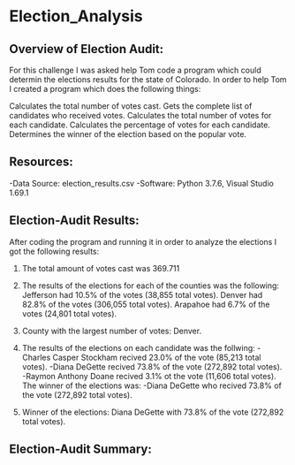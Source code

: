 # Election_Analysis

## Overview of Election Audit:

For this challenge I was asked help Tom code a program which could determin the elections results for the state of Colorado. In order to help Tom I created a program which does the following things:

Calculates the total number of votes cast.
Gets the complete list of candidates who received votes.
Calculates the total number of votes for each candidate.
Calculates the percentage of votes for each candidate.
Determines the winner of the election based on the popular vote.

## Resources:

-Data Source: election_results.csv
-Software: Python 3.7.6, Visual Studio 1.69.1

## Election-Audit Results:

After coding the program and running it in order to analyze the elections I got the following results:

1. The total amount of votes cast was 369.711

2. The results of the elections for each of the counties was the following:
Jefferson had 10.5% of the votes (38,855 total votes).
Denver had 82.8% of the votes (306,055 total votes).
Arapahoe had 6.7% of the votes (24,801 total votes).

3. County with the largest number of votes: Denver.

4. The results of the elections on each candidate was the follwing:
-Charles Casper Stockham recived 23.0% of the vote (85,213 total votes).
-Diana DeGette recived 73.8% of the vote (272,892 total votes).
-Raymon Anthony Doane recived 3.1% ot the vote (11,606 total votes). 
The winner of the elections was:
-Diana DeGette who recived 73.8% of the vote (272,892 total votes).

5. Winner of the elections:
Diana DeGette with 73.8% of the vote (272,892 total votes).

## Election-Audit Summary:
